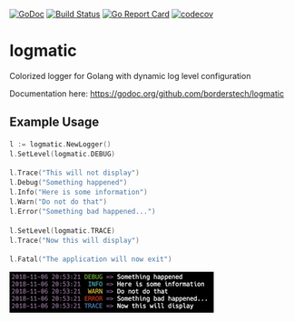 [![GoDoc](http://godoc.org/github.com/borderstech/logmatic?status.png)](http://godoc.org/github.com/borderstech/logmatic)
[![Build Status](https://travis-ci.org/borderstech/logmatic.svg?branch=master)](https://travis-ci.org/borderstech/logmatic)
[![Go Report Card](https://goreportcard.com/badge/github.com/borderstech/logmatic)](https://goreportcard.com/report/github.com/borderstech/logmatic)
[![codecov](https://codecov.io/gh/borderstech/logmatic/branch/master/graph/badge.svg)](https://codecov.io/gh/borderstech/logmatic)

# logmatic

Colorized logger for Golang with dynamic log level configuration

Documentation here: https://godoc.org/github.com/borderstech/logmatic

## Example Usage

```go
l := logmatic.NewLogger()
l.SetLevel(logmatic.DEBUG)

l.Trace("This will not display")
l.Debug("Something happened")
l.Info("Here is some information")
l.Warn("Do not do that")
l.Error("Something bad happened...")

l.SetLevel(logmatic.TRACE)
l.Trace("Now this will display")

l.Fatal("The application will now exit")
```

![Example results](example.png?raw=true "Example results")

